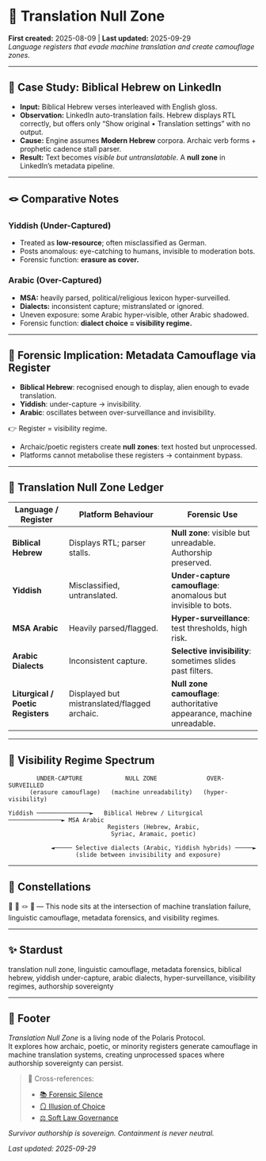 # 🛬 Translation Null Zone  

**First created:** 2025-08-09 | **Last updated:** 2025-09-29  
*Language registers that evade machine translation and create camouflage zones.*  

---

## 🧪 Case Study: Biblical Hebrew on LinkedIn  

- **Input:** Biblical Hebrew verses interleaved with English gloss.  
- **Observation:** LinkedIn auto-translation fails. Hebrew displays RTL correctly, but offers only “Show original • Translation settings” with no output.  
- **Cause:** Engine assumes **Modern Hebrew** corpora. Archaic verb forms + prophetic cadence stall parser.  
- **Result:** Text becomes *visible but untranslatable*. A **null zone** in LinkedIn’s metadata pipeline.  

---

## 🪢 Comparative Notes  

### Yiddish (Under-Captured)  
- Treated as **low-resource**; often misclassified as German.  
- Posts anomalous: eye-catching to humans, invisible to moderation bots.  
- Forensic function: **erasure as cover.**  

### Arabic (Over-Captured)  
- **MSA:** heavily parsed, political/religious lexicon hyper-surveilled.  
- **Dialects:** inconsistent capture; mistranslated or ignored.  
- Uneven exposure: some Arabic hyper-visible, other Arabic shadowed.  
- Forensic function: **dialect choice = visibility regime.**  

---

## 🔬 Forensic Implication: Metadata Camouflage via Register  

- **Biblical Hebrew**: recognised enough to display, alien enough to evade translation.  
- **Yiddish**: under-capture → invisibility.  
- **Arabic**: oscillates between over-surveillance and invisibility.  

👉 Register = visibility regime.  
- Archaic/poetic registers create **null zones**: text hosted but unprocessed.  
- Platforms cannot metabolise these registers → containment bypass.  

---

## 🎏 Translation Null Zone Ledger  

| Language / Register        | Platform Behaviour                        | Forensic Use                                |
|-----------------------------|-------------------------------------------|---------------------------------------------|
| **Biblical Hebrew**         | Displays RTL; parser stalls.              | **Null zone**: visible but unreadable. Authorship preserved. |
| **Yiddish**                 | Misclassified, untranslated.              | **Under-capture camouflage**: anomalous but invisible to bots. |
| **MSA Arabic**              | Heavily parsed/flagged.                   | **Hyper-surveillance**: test thresholds, high risk. |
| **Arabic Dialects**         | Inconsistent capture.                     | **Selective invisibility**: sometimes slides past filters. |
| **Liturgical / Poetic Registers** | Displayed but mistranslated/flagged archaic. | **Null zone camouflage**: authoritative appearance, machine unreadable. |  

---

## 🌌 Visibility Regime Spectrum  

```text
        UNDER-CAPTURE            NULL ZONE              OVER-SURVEILLED
      (erasure camouflage)   (machine unreadability)   (hyper-visibility)

Yiddish ───────────────►   Biblical Hebrew / Liturgical  ───────────────► MSA Arabic
                            Registers (Hebrew, Arabic,
                             Syriac, Aramaic, poetic)

            ◄───── Selective dialects (Arabic, Yiddish hybrids) ─────►
                   (slide between invisibility and exposure)
```

---

## 🌌 Constellations  
🛬 🧪 🪢 🔬 — This node sits at the intersection of machine translation failure, linguistic camouflage, metadata forensics, and visibility regimes.  

---

## ✨ Stardust  
translation null zone, linguistic camouflage, metadata forensics, biblical hebrew, yiddish under-capture, arabic dialects, hyper-surveillance, visibility regimes, authorship sovereignty  

---

## 🏮 Footer  

*Translation Null Zone* is a living node of the Polaris Protocol.  
It explores how archaic, poetic, or minority registers generate camouflage in machine translation systems, creating unprocessed spaces where authorship sovereignty can persist.  

> 📡 Cross-references:  
> - [📚 Forensic Silence](./📚_forensic_silence.md)  
> - [🪞 Illusion of Choice](./🪞_the_illusion_of_choice.md)  
> - [⚖️ Soft Law Governance](./⚖️_soft_law_governance.md)  

*Survivor authorship is sovereign. Containment is never neutral.*  

_Last updated: 2025-09-29_  
